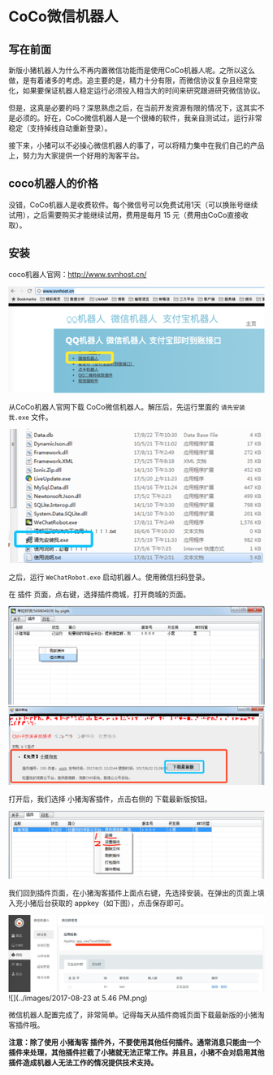 # CoCo微信机器人

## 写在前面

新版小猪机器人为什么不再内置微信功能而是使用CoCo机器人呢。之所以这么做，是有着诸多的考虑。追主要的是，精力十分有限，而微信协议复杂且经常变化，如果要保证机器人稳定运行必须投入相当大的时间来研究跟进研究微信协议。

但是，这真是必要的吗？深思熟虑之后，在当前开发资源有限的情况下，这其实不是必须的。好在，CoCo微信机器人是一个很棒的软件，我亲自测试过，运行非常稳定（支持掉线自动重新登录）。

接下来，小猪可以不必操心微信机器人的事了，可以将精力集中在我们自己的产品上，努力为大家提供一个好用的淘客平台。

## coco机器人的价格

没错，CoCo机器人是收费软件。每个微信号可以免费试用1天（可以换账号继续试用），之后需要购买才能继续试用，费用是每月 15 元（费用由CoCo直接收取）。

## 安装

coco机器人官网：<http://www.svnhost.cn/>

![](../images/3B6BB4B2-D0EB-4F31-AC52-AAC7CEB01312.png)

从CoCo机器人官网下载 CoCo微信机器人。解压后，先运行里面的 `请先安装我.exe` 文件。

![](../images/154155E9-4B36-4993-995C-907582A85A2F.png)

之后，运行 `WeChatRobot.exe` 启动机器人。使用微信扫码登录。

在 插件 页面，点右键，选择插件商城，打开商城的页面。

![](../images/86C9F75A-98AE-4C9A-9DE0-8FF8485A2AB2.png)
![](../images/7E366E23-E83C-48D5-98A0-674639072388.png)

打开后，我们选择 小猪淘客插件，点击右侧的 下载最新版按钮。

![](../images/CB8E31BA-129D-4921-B061-137CB36D3CA6.png)

我们回到插件页面，在小猪淘客插件上面点右键，先选择安装。在弹出的页面上填入充小猪后台获取的 appkey（如下图），点击保存即可。

![](../images/1503494681821.jpg)
![](../images/2017-08-23 at 5.46 PM.png)


微信机器人配置完成了，非常简单。记得每天从插件商城页面下载最新版的小猪淘客插件哦。

**注意：除了使用 小猪淘客 插件外，不要使用其他任何插件。通常消息只能由一个插件来处理，其他插件拦截了小猪就无法正常工作。并且且，小猪不会对启用其他插件造成机器人无法工作的情况提供技术支持。**
